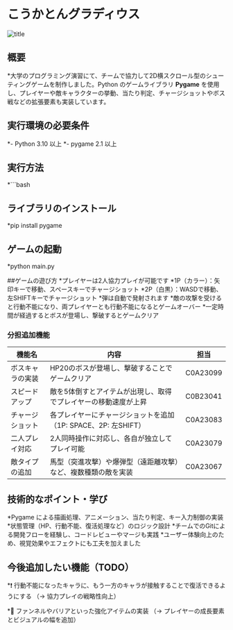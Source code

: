 # こうかとんグラディウス

![title](fig/screenshot.png)

## 概要
*大学のプログラミング演習にて、チームで協力して2D横スクロール型のシューティングゲームを制作しました。Python のゲームライブラリ **Pygame** を使用し、プレイヤーや敵キャラクターの挙動、当たり判定、チャージショットやボス戦などの拡張要素も実装しています。

## 実行環境の必要条件
*- Python 3.10 以上
*- pygame 2.1 以上

## 実行方法

*```bash
## ライブラリのインストール
*pip install pygame

## ゲームの起動
*python main.py

##ゲームの遊び方
*プレイヤーは2人協力プレイが可能です
*1P（カラー）：矢印キーで移動、スペースキーでチャージショット
*2P（白黒）：WASDで移動、左SHIFTキーでチャージショット
*弾は自動で発射されます
*敵の攻撃を受けると行動不能になり、両プレイヤーとも行動不能になるとゲームオーバー
*一定時間が経過するとボスが登場し、撃破するとゲームクリア

### 分担追加機能
| 機能名      | 内容                                       | 担当       |
| -------- | ---------------------------------------- | -------- |
| ボスキャラの実装 | HP20のボスが登場し、撃破することでゲームクリア                | C0A23099 |
| スピードアップ  | 敵を5体倒すとアイテムが出現し、取得でプレイヤーの移動速度が上昇         | C0B23041 |
| チャージショット | 各プレイヤーにチャージショットを追加（1P: SPACE、2P: 左SHIFT） | C0A23083 |
| 二人プレイ対応  | 2人同時操作に対応し、各自が独立してプレイ可能                  | C0A23079 |
| 敵タイプの追加  | 馬型（突進攻撃）や爆弾型（遠距離攻撃）など、複数種類の敵を実装          | C0A23067 |

## 技術的なポイント・学び
*Pygame による描画処理、アニメーション、当たり判定、キー入力制御の実装
*状態管理（HP、行動不能、復活処理など）のロジック設計
*チームでのGitによる開発フローを経験し、コードレビューやマージも実践
*ユーザー体験向上のため、視覚効果やエフェクトにも工夫を加えました

## 今後追加したい機能（TODO）
*❗ 行動不能になったキャラに、もう一方のキャラが接触することで復活できるようにする
（→ 協力プレイの戦略性向上）

*🔮 ファンネルやバリアといった強化アイテムの実装
（→ プレイヤーの成長要素とビジュアルの幅を追加）
